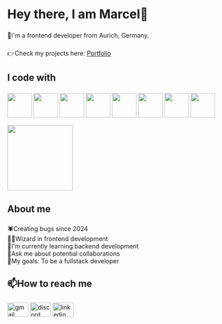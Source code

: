 <h1 align="left">Hey there, I am Marcel👋</h1>

###

<p align="left">📌I'm a frontend developer from Aurich, Germany.</p>

###

<p align="left">👉Check my projects here: <a href="https://marcelgoehn.de">Portfolio</a></p>

###

<h2 align="left">I code with</h2>

###

<p float="left">
  <img src="https://cdn.jsdelivr.net/gh/devicons/devicon/icons/html5/html5-original.svg" height="56" />
  <img src="https://cdn.jsdelivr.net/gh/devicons/devicon/icons/css3/css3-original.svg" height="56" />
  <img src="https://cdn.jsdelivr.net/gh/devicons/devicon/icons/bootstrap/bootstrap-original.svg" height="56" />
  <img src="https://cdn.jsdelivr.net/gh/devicons/devicon/icons/tailwindcss/tailwindcss-original-wordmark.svg" height="56" />
  <img src="https://cdn.jsdelivr.net/gh/devicons/devicon/icons/javascript/javascript-original.svg" height="56" />
  <img src="https://cdn.jsdelivr.net/gh/devicons/devicon/icons/typescript/typescript-original.svg" height="56" />
  <img src="https://cdn.jsdelivr.net/gh/devicons/devicon/icons/angularjs/angularjs-original.svg" height="56" />
  <img src="https://cdn.jsdelivr.net/gh/devicons/devicon/icons/firebase/firebase-plain.svg" height="56" />
</p>

<p float="left">
  <img src="https://github-readme-stats.vercel.app/api/top-langs?username=Marcel-Goehn&locale=en&layout=compact&card_width=320&langs_count=5&theme=dracula&hide_border=false" height="150" />
</p>

###

<h2 align="left">About me</h2>

###

<p align="left">🕷️Creating bugs since 2024<br>🧙‍♂️Wizard in frontend development<br>🔭I'm currently learning backend development<br>💬Ask me about potential collaborations<br>🎯My goals: To be a fullstack developer</p>

###

<h2 align="left">📫How to reach me</h2>

###

<div align="left">
  <a href="mailto:marcelgoehn@googlemail.com"><img src="https://raw.githubusercontent.com/maurodesouza/profile-readme-generator/master/src/assets/icons/social/gmail/default.svg" width="48" height="32" alt="gmail logo"/></a>
<a href="https://discord.com/users/659744178179407873"><img src="https://raw.githubusercontent.com/maurodesouza/profile-readme-generator/master/src/assets/icons/social/discord/default.svg" width="48" height="32" alt="discord logo"/></a>
<a href="https://www.linkedin.com/in/marcel-g%C3%B6hn-11b050353/"><img src="https://raw.githubusercontent.com/maurodesouza/profile-readme-generator/master/src/assets/icons/social/linkedin/default.svg" width="48" height="32" alt="linkedin logo"/></a>
</div>

###
